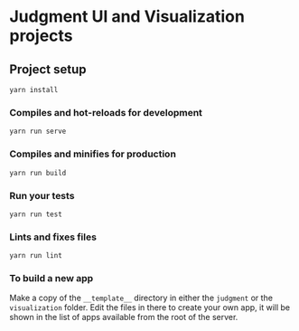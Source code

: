 # Judgment UI and Visualization projects

## Project setup
```
yarn install
```

### Compiles and hot-reloads for development
```
yarn run serve
```

### Compiles and minifies for production
```
yarn run build
```

### Run your tests
```
yarn run test
```

### Lints and fixes files
```
yarn run lint
```

### To build a new app

Make a copy of the `__template__` directory in either the `judgment` or the `visualization` folder. Edit the files in there to create your own app, it will be shown in the list of apps available from the root of the server.
